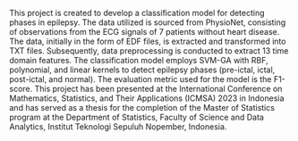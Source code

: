 This project is created to develop a classification model for detecting phases in epilepsy. The data utilized is sourced from PhysioNet, consisting of observations from the ECG signals of 7 patients without heart disease. The data, initially in the form of EDF files, is extracted and transformed into TXT files. Subsequently, data preprocessing is conducted to extract 13 time domain features. The classification model employs SVM-GA with RBF, polynomial, and linear kernels to detect epilepsy phases (pre-ictal, ictal, post-ictal, and normal). The evaluation metric used for the model is the F1-score.
This project has been presented at the International Conference on Mathematics, Statistics, and Their Applications (ICMSA) 2023 in Indonesia and has served as a thesis for the completion of the Master of Statistics program at the Department of Statistics, Faculty of Science and Data Analytics, Institut Teknologi Sepuluh Nopember, Indonesia.
